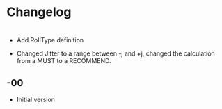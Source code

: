 # Changelog

#

* Add RollType definition

* Changed Jitter to a range between -j and +j, changed the calculation from
  a MUST to a RECOMMEND.

## -00

* Initial version
